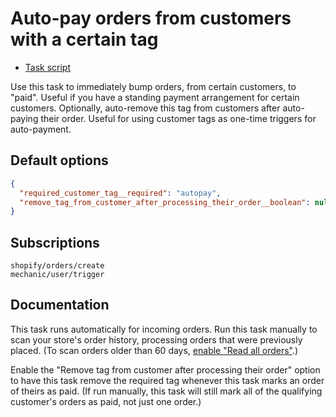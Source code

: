 # Auto-pay orders from customers with a certain tag

* [Task script](./script.liquid)

Use this task to immediately bump orders, from certain customers, to "paid". Useful if you have a standing payment arrangement for certain customers. Optionally, auto-remove this tag from customers after auto-paying their order. Useful for using customer tags as one-time triggers for auto-payment.

## Default options

```json
{
  "required_customer_tag__required": "autopay",
  "remove_tag_from_customer_after_processing_their_order__boolean": null
}
```

## Subscriptions

```liquid
shopify/orders/create
mechanic/user/trigger
```

## Documentation

This task runs automatically for incoming orders. Run this task manually to scan your store's order history, processing orders that were previously placed. (To scan orders older than 60 days, [enable "Read all orders"](https://help.usemechanic.com/tutorials/enabling-read_all_orders).)

Enable the "Remove tag from customer after processing their order" option to have this task remove the required tag whenever this task marks an order of theirs as paid. (If run manually, this task will still mark all of the qualifying customer's orders as paid, not just one order.)